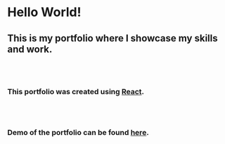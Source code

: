 # Hello World! 
## This is my portfolio where I showcase my skills and work.

<br>
</br>

### This portfolio was created using [React]().

<br>
</br>

### Demo of the portfolio can be found [here]().
